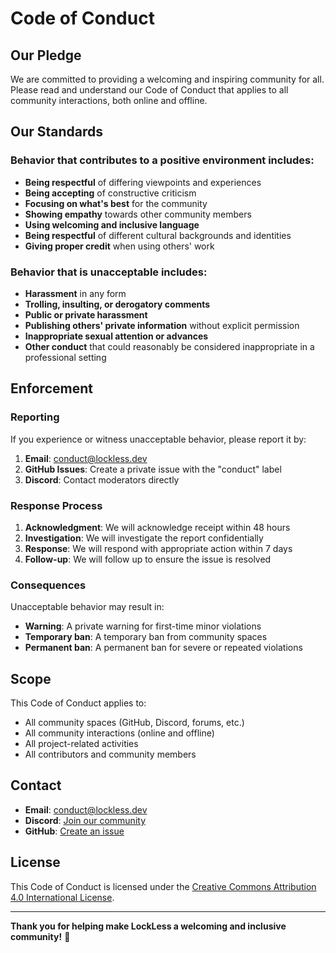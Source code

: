 # Code of Conduct

## Our Pledge

We are committed to providing a welcoming and inspiring community for all. Please read and understand our Code of Conduct that applies to all community interactions, both online and offline.

## Our Standards

### Behavior that contributes to a positive environment includes:

- **Being respectful** of differing viewpoints and experiences
- **Being accepting** of constructive criticism
- **Focusing on what's best** for the community
- **Showing empathy** towards other community members
- **Using welcoming and inclusive language**
- **Being respectful** of different cultural backgrounds and identities
- **Giving proper credit** when using others' work

### Behavior that is unacceptable includes:

- **Harassment** in any form
- **Trolling, insulting, or derogatory comments**
- **Public or private harassment**
- **Publishing others' private information** without explicit permission
- **Inappropriate sexual attention or advances**
- **Other conduct** that could reasonably be considered inappropriate in a professional setting

## Enforcement

### Reporting

If you experience or witness unacceptable behavior, please report it by:

1. **Email**: conduct@lockless.dev
2. **GitHub Issues**: Create a private issue with the "conduct" label
3. **Discord**: Contact moderators directly

### Response Process

1. **Acknowledgment**: We will acknowledge receipt within 48 hours
2. **Investigation**: We will investigate the report confidentially
3. **Response**: We will respond with appropriate action within 7 days
4. **Follow-up**: We will follow up to ensure the issue is resolved

### Consequences

Unacceptable behavior may result in:

- **Warning**: A private warning for first-time minor violations
- **Temporary ban**: A temporary ban from community spaces
- **Permanent ban**: A permanent ban for severe or repeated violations

## Scope

This Code of Conduct applies to:

- All community spaces (GitHub, Discord, forums, etc.)
- All community interactions (online and offline)
- All project-related activities
- All contributors and community members

## Contact

- **Email**: conduct@lockless.dev
- **Discord**: [Join our community](https://discord.gg/BByDM7fZ)
- **GitHub**: [Create an issue](https://github.com/SpicychieF05/LockLess/issues)

## License

This Code of Conduct is licensed under the [Creative Commons Attribution 4.0 International License](https://creativecommons.org/licenses/by/4.0/).

---

**Thank you for helping make LockLess a welcoming and inclusive community!** 🎉
